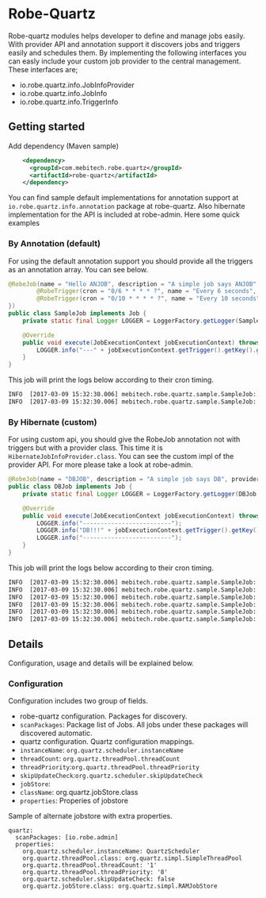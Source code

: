 # Robe-Quartz

Robe-quartz modules helps developer to define and manage jobs easily. With provider API and annotation support it discovers jobs and triggers easily and schedules them. 
By implementing the following interfaces you can easly include your custom job provider to the central management.
These interfaces are;

* io.robe.quartz.info.JobInfoProvider
* io.robe.quartz.info.JobInfo
* io.robe.quartz.info.TriggerInfo

## Getting started
 Add dependency (Maven sample)

```xml
    <dependency>
      <groupId>com.mebitech.robe.quartz</groupId>
      <artifactId>robe-quartz</artifactId>
    </dependency>
```

You can find sample default implementations for annotation support at `io.robe.quartz.info.annotation` package at robe-quartz.
Also hibernate implementation for the API is included at robe-admin. Here some quick examples

### By Annotation (default)
For using the default annotation support you should provide all the triggers as an annotation array. 
You can see below.

```java
@RobeJob(name = "Hello ANJOB", description = "A simple job says ANJOB", triggers = {
        @RobeTrigger(cron = "0/6 * * * * ?", name = "Every 6 seconds", group = "Sample", type = TriggerInfo.Type.CRON),
        @RobeTrigger(cron = "0/10 * * * * ?", name = "Every 10 seconds", group = "Sample", type = TriggerInfo.Type.CRON)
})
public class SampleJob implements Job {
    private static final Logger LOGGER = LoggerFactory.getLogger(SampleJob.class);

    @Override
    public void execute(JobExecutionContext jobExecutionContext) throws JobExecutionException {
        LOGGER.info("---" + jobExecutionContext.getTrigger().getKey().getName());
    }
}
```
This job will print the logs below according to their cron timing.

``` bash
INFO  [2017-03-09 15:32:30.006] mebitech.robe.quartz.sample.SampleJob: ---Every 6 seconds
INFO  [2017-03-09 15:32:30.006] mebitech.robe.quartz.sample.SampleJob: ---Every 10 seconds
```
### By Hibernate (custom)
For using custom api, you should give the RobeJob annotation not with triggers but with a provider class. This time it is `HibernateJobInfoProvider.class`.
You can see the custom impl of the provider API. For more please take a look at robe-admin.

```java
@RobeJob(name = "DBJOB", description = "A simple job says DB", provider = HibernateJobInfoProvider.class)
public class DBJob implements Job {
    private static final Logger LOGGER = LoggerFactory.getLogger(DBJob.class);

    @Override
    public void execute(JobExecutionContext jobExecutionContext) throws JobExecutionException {
        LOGGER.info("-------------------------");
        LOGGER.info("DB!!!" + jobExecutionContext.getTrigger().getKey().getName());
        LOGGER.info("-------------------------");
    }
}
```

This job will print the logs below according to their cron timing.

``` bash
INFO  [2017-03-09 15:32:30.006] mebitech.robe.quartz.sample.SampleJob: -------------------------
INFO  [2017-03-09 15:32:30.006] mebitech.robe.quartz.sample.SampleJob: DB!!!Every 6 second
INFO  [2017-03-09 15:32:30.006] mebitech.robe.quartz.sample.SampleJob: -------------------------
INFO  [2017-03-09 15:32:30.006] mebitech.robe.quartz.sample.SampleJob: -------------------------
INFO  [2017-03-09 15:32:30.006] mebitech.robe.quartz.sample.SampleJob: DB!!!Every 10 second
INFO  [2017-03-09 15:32:30.006] mebitech.robe.quartz.sample.SampleJob: -------------------------
```
## Details
Configuration, usage and details will be explained below.
### Configuration
Configuration includes two group of fields. 
* robe-quartz configuration. Packages for discovery.
 * `scanPackages`: Package list of Jobs. All jobs under these packages will discovered automatic.
* quartz configuration. Quartz configuration mappings.
 * `instanceName`: `org.quartz.scheduler.instanceName`
 * `threadCount`: `org.quartz.threadPool.threadCount`
 * `threadPriority`:`org.quartz.threadPool.threadPriority`
 * `skipUpdateCheck`:`org.quartz.scheduler.skipUpdateCheck`
 * `jobStore`:
 * `className`: org.quartz.jobStore.class 
 * `properties`: Properies of jobstore
 
 Sample of alternate jobstore with extra properties.
 
 ```
 quartz:
   scanPackages: [io.robe.admin]
   properties:
     org.quartz.scheduler.instanceName: QuartzScheduler
     org.quartz.threadPool.class: org.quartz.simpl.SimpleThreadPool
     org.quartz.threadPool.threadCount: '1'
     org.quartz.threadPool.threadPriority: '8'
     org.quartz.scheduler.skipUpdateCheck: false
     org.quartz.jobStore.class: org.quartz.simpl.RAMJobStore
 ```
